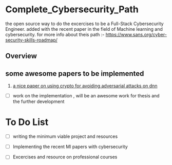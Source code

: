 # Complete_Cybersecurity_Path
the open source way to  do the excercises to be a Full-Stack Cybersecurity Engineer. added with the recent paper in the field of Machine learning and cybersecurity. for more info about theis path :- https://www.sans.org/cyber-security-skills-roadmap/
## Overview





## some awesome papers to be implemented

1.  [a nice paper on using crypto for avoiding adversarial attacks on  dnn](https://arxiv.org/pdf/1809.01715.pdf)
  - [ ] work on the implementation , will be an awesome work for thesis and the further development
   


# To Do List

- [ ] writing the minimum viable project and resources
- [ ] Implementing the recent Ml papers with cybersecurity
- [ ]  Excercises and resource on professional courses

